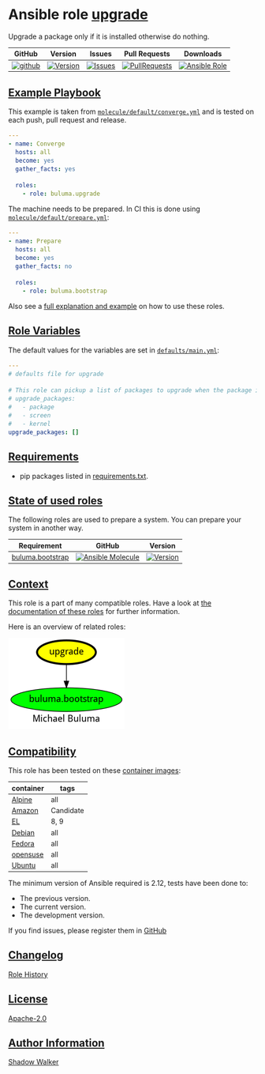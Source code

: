 # Ansible role [upgrade](https://galaxy.ansible.com/ui/standalone/roles/buluma/upgrade/documentation)

Upgrade a package only if it is installed otherwise do nothing.

|GitHub|Version|Issues|Pull Requests|Downloads|
|------|-------|------|-------------|---------|
|[![github](https://github.com/buluma/ansible-role-upgrade/actions/workflows/molecule.yml/badge.svg)](https://github.com/buluma/ansible-role-upgrade/actions/workflows/molecule.yml)|[![Version](https://img.shields.io/github/release/buluma/ansible-role-upgrade.svg)](https://github.com/buluma/ansible-role-upgrade/releases/)|[![Issues](https://img.shields.io/github/issues/buluma/ansible-role-upgrade.svg)](https://github.com/buluma/ansible-role-upgrade/issues/)|[![PullRequests](https://img.shields.io/github/issues-pr-closed-raw/buluma/ansible-role-upgrade.svg)](https://github.com/buluma/ansible-role-upgrade/pulls/)|[![Ansible Role](https://img.shields.io/ansible/role/d/buluma/upgrade)](https://galaxy.ansible.com/ui/standalone/roles/buluma/upgrade/documentation)|

## [Example Playbook](#example-playbook)

This example is taken from [`molecule/default/converge.yml`](https://github.com/buluma/ansible-role-upgrade/blob/master/molecule/default/converge.yml) and is tested on each push, pull request and release.

```yaml
---
- name: Converge
  hosts: all
  become: yes
  gather_facts: yes

  roles:
    - role: buluma.upgrade
```

The machine needs to be prepared. In CI this is done using [`molecule/default/prepare.yml`](https://github.com/buluma/ansible-role-upgrade/blob/master/molecule/default/prepare.yml):

```yaml
---
- name: Prepare
  hosts: all
  become: yes
  gather_facts: no

  roles:
    - role: buluma.bootstrap
```

Also see a [full explanation and example](https://buluma.github.io/how-to-use-these-roles.html) on how to use these roles.

## [Role Variables](#role-variables)

The default values for the variables are set in [`defaults/main.yml`](https://github.com/buluma/ansible-role-upgrade/blob/master/defaults/main.yml):

```yaml
---
# defaults file for upgrade

# This role can pickup a list of packages to upgrade when the package is installed:
# upgrade_packages:
#   - package
#   - screen
#   - kernel
upgrade_packages: []
```

## [Requirements](#requirements)

- pip packages listed in [requirements.txt](https://github.com/buluma/ansible-role-upgrade/blob/master/requirements.txt).

## [State of used roles](#state-of-used-roles)

The following roles are used to prepare a system. You can prepare your system in another way.

| Requirement | GitHub | Version |
|-------------|--------|--------|
|[buluma.bootstrap](https://galaxy.ansible.com/buluma/bootstrap)|[![Ansible Molecule](https://github.com/buluma/ansible-role-bootstrap/actions/workflows/molecule.yml/badge.svg)](https://github.com/buluma/ansible-role-bootstrap/actions/workflows/molecule.yml)|[![Version](https://img.shields.io/github/release/buluma/ansible-role-bootstrap.svg)](https://github.com/shadowwalker/ansible-role-bootstrap)|

## [Context](#context)

This role is a part of many compatible roles. Have a look at [the documentation of these roles](https://buluma.github.io/) for further information.

Here is an overview of related roles:

![dependencies](https://raw.githubusercontent.com/buluma/ansible-role-upgrade/png/requirements.png "Dependencies")

## [Compatibility](#compatibility)

This role has been tested on these [container images](https://hub.docker.com/u/buluma):

|container|tags|
|---------|----|
|[Alpine](https://hub.docker.com/repository/docker/buluma/alpine/general)|all|
|[Amazon](https://hub.docker.com/repository/docker/buluma/amazonlinux/general)|Candidate|
|[EL](https://hub.docker.com/repository/docker/buluma/enterpriselinux/general)|8, 9|
|[Debian](https://hub.docker.com/repository/docker/buluma/debian/general)|all|
|[Fedora](https://hub.docker.com/repository/docker/buluma/fedora/general)|all|
|[opensuse](https://hub.docker.com/repository/docker/buluma/opensuse/general)|all|
|[Ubuntu](https://hub.docker.com/repository/docker/buluma/ubuntu/general)|all|

The minimum version of Ansible required is 2.12, tests have been done to:

- The previous version.
- The current version.
- The development version.

If you find issues, please register them in [GitHub](https://github.com/buluma/ansible-role-upgrade/issues)

## [Changelog](#changelog)

[Role History](https://github.com/buluma/ansible-role-upgrade/blob/master/CHANGELOG.md)

## [License](#license)

[Apache-2.0](https://github.com/buluma/ansible-role-upgrade/blob/master/LICENSE)

## [Author Information](#author-information)

[Shadow Walker](https://buluma.github.io/)

